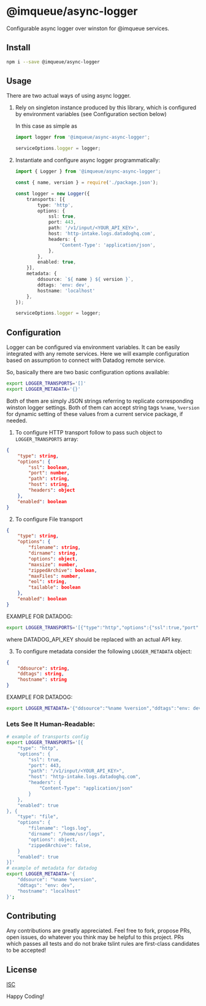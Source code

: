 # @imqueue/async-logger

Configurable async logger over winston for @imqueue services.

## Install

~~~bash
npm i --save @imqueue/async-logger
~~~

## Usage

There are two actual ways of using async logger.

1. Rely on singleton instance produced by this library, which is configured by
   environment variables (see Configuration section below)
   
   In this case as simple as
   ~~~typescript
   import logger from '@imqueue/async-async-logger';
   
   serviceOptions.logger = logger;
   ~~~

2. Instantiate and configure async logger programmatically:
   ~~~typescript
   import { Logger } from '@imqueue/async-async-logger';
   
   const { name, version } = require('./package.json');
   
   const logger = new Logger({
       transports: [{
           type: 'http',
           options: {
               ssl: true,
               port: 443,
               path: '/v1/input/<YOUR_API_KEY>',
               host: 'http-intake.logs.datadoghq.com',
               headers: {
                   'Content-Type': 'application/json',
               },
           },
           enabled: true,
       }],
       metadata: {
           ddsource: `${ name } ${ version }`,
           ddtags: 'env: dev',
           hostname: 'localhost'
       },
   });
   
   serviceOptions.logger = logger;
   ~~~

## Configuration

Logger can be configured via environment variables. It can be easily integrated
with any remote services. Here we will example configuration based on assumption
to connect with Datadog remote service.

So, basically there are two basic configuration options available:

~~~bash
export LOGGER_TRANSPORTS='[]'
export LOGGER_METADATA='{}'
~~~

Both of them are simply JSON strings referring to replicate corresponding
winston logger settings. Both of them can accept string tags `%name`, `%version`
for dynamic setting of these values from a current service package, if needed.

1. To configure HTTP transport follow to pass such object to `LOGGER_TRANSPORTS`
array:

~~~json
{
    "type": string,
    "options": {
        "ssl": boolean,
        "port": number,
        "path": string,
        "host": string,
        "headers": object
    },
    "enabled": boolean
}
~~~

2. To configure File transport

~~~json
{
    "type": string,
    "options": {
        "filename": string,
        "dirname": string,
        "options": object,
        "maxsize": number,
        "zippedArchive": boolean,
        "maxFiles": number,
        "eol": string,
        "tailable": boolean
    },
    "enabled": boolean
}
~~~

EXAMPLE FOR DATADOG:

~~~bash
export LOGGER_TRANSPORTS='[{"type":"http","options":{"ssl":true,"port":443,"path":"/v1/input/[DATADOG_API_KEY]","host":"http-intake.logs.datadoghq.com","headers":{"Content-Type":"application/json"}}, "enabled": true }]'
~~~

where DATADOG_API_KEY should be replaced with an actual API key.

3. To configure metadata consider the following `LOGGER_METADATA` object:

~~~json
{
    "ddsource": string,
    "ddtags": string,
    "hostname": string
}
~~~

EXAMPLE FOR DATADOG:

~~~bash
export LOGGER_METADATA='{"ddsource":"%name %version","ddtags":"env: dev","hostname":"localhost"}'
~~~

### Lets See It Human-Readable:

~~~bash
# example of transports config
export LOGGER_TRANSPORTS='[{
    "type": "http",
    "options": {
        "ssl": true,
        "port": 443,
        "path": "/v1/input/<YOUR_API_KEY>",
        "host": "http-intake.logs.datadoghq.com",
        "headers": {
            "Content-Type": "application/json"
        }
    },
    "enabled": true
}, {
    "type": "file",
    "options": {
        "filename": "logs.log",
        "dirname": "/home/usr/logs",
        "options": object,
        "zippedArchive": false,
    }
    "enabled": true
}]'
# example of metadata for datadog
export LOGGER_METADATA='{
    "ddsource": "%name %version",
    "ddtags": "env: dev",
    "hostname": "localhost"
}';
~~~

## Contributing

Any contributions are greatly appreciated. Feel free to fork, propose PRs, open
issues, do whatever you think may be helpful to this project. PRs which passes
all tests and do not brake tslint rules are first-class candidates to be
accepted!

## License

[ISC](https://github.com/imqueue/pg-pubsub/blob/master/LICENSE)

Happy Coding!
